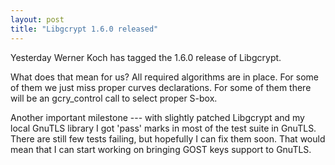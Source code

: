 ```yaml
---
layout: post
title: "Libgcrypt 1.6.0 released"
---
```


Yesterday Werner Koch has tagged the 1.6.0 release of Libgcrypt.

What does that mean for us? All required algorithms are in place. For some of them we just miss proper curves declarations.
For some of them there will be an gcry\_control call to select proper S-box.

Another important milestone --- with slightly patched Libgcrypt and my local GnuTLS library I got 'pass' marks in most of the test suite in GnuTLS. There are still few tests failing, but hopefully I can fix them soon. That would mean that I can start working on bringing GOST keys support to GnuTLS.
